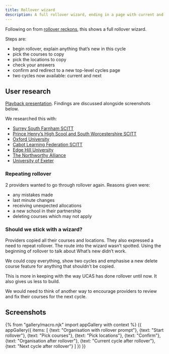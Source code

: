 ```yaml
---
title: Rollover wizard
description: A full rollover wizard, ending in a page with current and next cycles.
---
```

Following on from [rollover reckons](/publish-teacher-training-courses/rollover-reckons), this shows a full rollover wizard.

Steps are:

* begin rollover, explain anything that’s new in this cycle
* pick the courses to copy
* pick the locations to copy
* check your answers
* confirm and redirect to a new top-level cycles page
* two cycles now available: current and next

## User research

[Playback presentation](https://docs.google.com/presentation/d/1JafwFWO0gDUT2wicnHhTwGJx7T0RCZuOOgzGlJcJWZU/edit#slide=id.g51d4c235e9_1_99). Findings are discussed alongside screenshots below.

We researched this with:

* [Surrey South Farnham SCITT](https://lookback.io/watch/Dudq3X8QvtiwsNvbk)
* [Prince Henry’s High Scool and South Worcestershire SCITT](https://lookback.io/watch/bKs8CaeNHE8MCdY4B)
* [Oxford University](https://lookback.io/watch/Dg3mjn74DyCCyzxRk)
* [Cabot Learning Federation SCITT](https://lookback.io/watch/jYqw2TnGXjM9geySx)
* [Edge Hill University](https://lookback.io/watch/8ia5o6EEmMt3Td8DR)
* [The Northworthy Alliance](https://lookback.io/watch/Kqn9JdJnrbRBoPNxG)
* [University of Exeter](https://lookback.io/watch/dnLAXAszhNxmFByMy)

### Repeating rollover

2 providers wanted to go through rollover again. Reasons given were:

* any mistakes made
* last minute changes
* receiving unexpected allocations
* a new school in their partnership
* deleting courses which may not apply

### Should we stick with a wizard?

Providers copied all their courses and locations. They also expressed a need to repeat rollover. The route into the wizard wasn’t spotted. Using the beginning of rollover to talk about What’s new didn’t work.

We could copy everything, show two cycles and emphasise a new delete course feature for anything that shouldn’t be copied.

This is more in keeping with the way UCAS has done rollover until now. It also gives us less to build.

We would need to think of another way to encourage providers to review and fix their courses for the next cycle.

## Screenshots

{% from "gallery/macro.njk" import appGallery with context %}
{{ appGallery({
  items: [
    {text: "Organisation with rollover prompt"},
    {text: "Start rollover"},
    {text: "Pick courses"},
    {text: "Pick locations"},
    {text: "Confirm"},
    {text: "Organisation after rollover"},
    {text: "Current cycle after rollover"},
    {text: "Next cycle after rollover"}
  ]
}) }}
